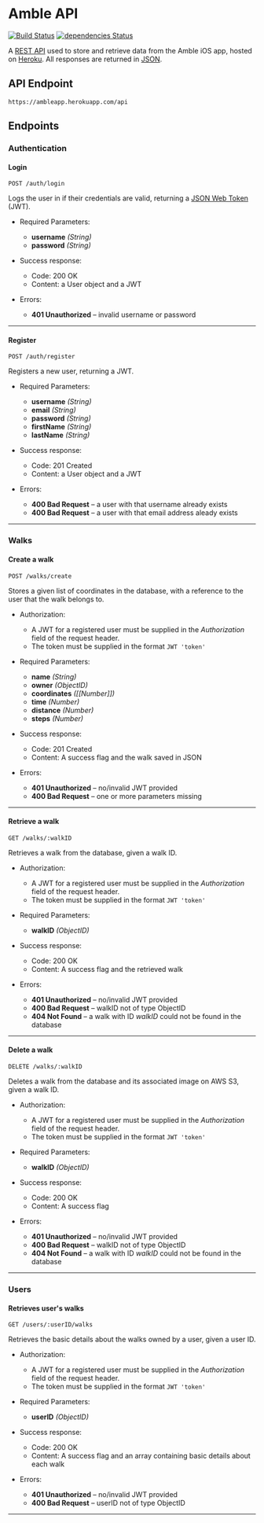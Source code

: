 # Amble API

[![Build Status](https://travis-ci.org/jonomuller/Amble-API.svg?branch=master)](https://travis-ci.org/jonomuller/Amble-API)
[![dependencies Status](https://david-dm.org/jonomuller/Amble-API/status.svg)](https://david-dm.org/jonomuller/Amble-API)

A [REST API](https://en.wikipedia.org/wiki/Representational_state_transfer) used to store and retrieve data from the Amble iOS app, hosted on [Heroku](https://www.heroku.com). All responses are returned in [JSON](http://www.json.org).

## API Endpoint

```
https://ambleapp.herokuapp.com/api
```

## Endpoints

### Authentication

#### Login

```
POST /auth/login
```

Logs the user in if their credentials are valid, returning a [JSON Web Token](https://jwt.io) (JWT).

- Required Parameters:
  - **username** _(String)_
  - **password** _(String)_
  
- Success response:
  - Code: 200 OK
  - Content: a User object and a JWT
  
- Errors:
  - **401 Unauthorized** – invalid username or password
  
---

#### Register

```
POST /auth/register
```

Registers a new user, returning a JWT.

- Required Parameters:
  - **username** _(String)_
  - **email** _(String)_
  - **password** _(String)_
  - **firstName** _(String)_
  - **lastName** _(String)_
  
- Success response:
  - Code: 201 Created
  - Content: a User object and a JWT
  
- Errors:
  - **400 Bad Request** – a user with that username already exists
  - **400 Bad Request** – a user with that email address aleady exists

---

### Walks

#### Create a walk

```
POST /walks/create
```

Stores a given list of coordinates in the database, with a reference to the user that the walk belongs to.

- Authorization:
  - A JWT for a registered user must be supplied in the _Authorization_ field of the request header.
  - The token must be supplied in the format `JWT 'token'`

- Required Parameters:
  - **name** _(String)_
  - **owner** _(ObjectID)_
  - **coordinates** _([[Number]])_
  - **time** _(Number)_
  - **distance** _(Number)_
  - **steps** _(Number)_

- Success response:
  - Code: 201 Created
  - Content: A success flag and the walk saved in JSON

- Errors:
  - **401 Unauthorized** – no/invalid JWT provided
  - **400 Bad Request** – one or more parameters missing
  
---

#### Retrieve a walk

```
GET /walks/:walkID
```

Retrieves a walk from the database, given a walk ID.

- Authorization:
  - A JWT for a registered user must be supplied in the _Authorization_ field of the request header.
  - The token must be supplied in the format `JWT 'token'`

- Required Parameters:
  - **walkID** _(ObjectID)_

- Success response:
  - Code: 200 OK
  - Content: A success flag and the retrieved walk

- Errors:
  - **401 Unauthorized** – no/invalid JWT provided
  - **400 Bad Request** – walkID not of type ObjectID
  - **404 Not Found** – a walk with ID _walkID_ could not be found in the database

---

#### Delete a walk

```
DELETE /walks/:walkID
```

Deletes a walk from the database and its associated image on AWS S3, given a walk ID.

- Authorization:
  - A JWT for a registered user must be supplied in the _Authorization_ field of the request header.
  - The token must be supplied in the format `JWT 'token'`

- Required Parameters:
  - **walkID** _(ObjectID)_

- Success response:
  - Code: 200 OK
  - Content: A success flag

- Errors:
  - **401 Unauthorized** – no/invalid JWT provided
  - **400 Bad Request** – walkID not of type ObjectID
  - **404 Not Found** – a walk with ID _walkID_ could not be found in the database

---

### Users

#### Retrieves user's walks

```
GET /users/:userID/walks
```

Retrieves the basic details about the walks owned by a user, given a user ID.

- Authorization:
  - A JWT for a registered user must be supplied in the _Authorization_ field of the request header.
  - The token must be supplied in the format `JWT 'token'`

- Required Parameters:
  - **userID** _(ObjectID)_

- Success response:
  - Code: 200 OK
  - Content: A success flag and an array containing basic details about each walk

- Errors:
  - **401 Unauthorized** – no/invalid JWT provided
  - **400 Bad Request** – userID not of type ObjectID
  
---
